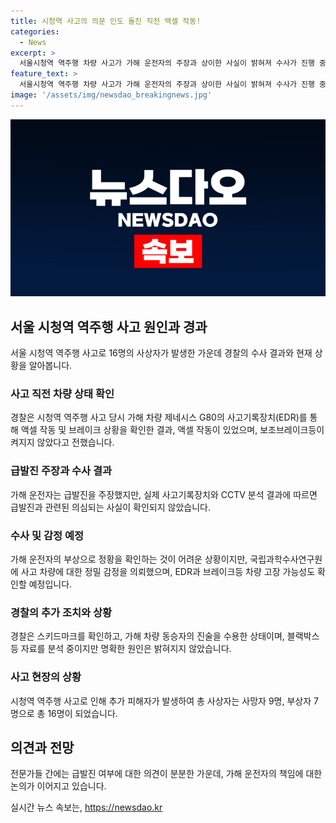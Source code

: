 ```yaml
---
title: 시청역 사고의 의문 인도 돌진 직전 액셀 작동!
categories:
  - News
excerpt: >
  서울시청역 역주행 차량 사고가 가해 운전자의 주장과 상이한 사실이 밝혀져 수사가 진행 중이다. 가해 차량의 사고 기록장치를 확인한 결과, 사고 직전에 가속페달이 작동하며 브레이크등이 켜지지 않았다는 사실이 확인됐다. 가해 운전자의 급발진 주장과는 상반되는 소견이 나오면서 사고 원인에 대한 논란이 이어지고 있다. 또한, 사상자 수가 추가로 늘어나면서 사고의 심각성이 부각되고 있다. 경찰은 가해 차량 블랙박스를 분석하여 추가적인 조사를 진행할 예정이다.
feature_text: >
  서울시청역 역주행 차량 사고가 가해 운전자의 주장과 상이한 사실이 밝혀져 수사가 진행 중이다. 가해 차량의 사고 기록장치를 확인한 결과, 사고 직전에 가속페달이 작동하며 브레이크등이 켜지지 않았다는 사실이 확인됐다. 가해 운전자의 급발진 주장과는 상반되는 소견이 나오면서 사고 원인에 대한 논란이 이어지고 있다. 또한, 사상자 수가 추가로 늘어나면서 사고의 심각성이 부각되고 있다. 경찰은 가해 차량 블랙박스를 분석하여 추가적인 조사를 진행할 예정이다.
image: '/assets/img/newsdao_breakingnews.jpg'
---
```


<p><img src="/assets/img/newsdao_breakingnews.jpg" alt="ontimetimes 속보" /></p>

<h2 data-ke-size="size26">서울 시청역 역주행 사고 원인과 경과</h2>

<p data-ke-size="size16">서울 시청역 역주행 사고로 16명의 사상자가 발생한 가운데 경찰의 수사 결과와 현재 상황을 알아봅니다.</p>

<h3>사고 직전 차량 상태 확인</h3>

<p data-ke-size="size16">경찰은 시청역 역주행 사고 당시 가해 차량 제네시스 G80의 사고기록장치(EDR)를 통해 액셀 작동 및 브레이크 상황을 확인한 결과, 액셀 작동이 있었으며, 보조브레이크등이 켜지지 않았다고 전했습니다.</p>

<h3>급발진 주장과 수사 결과</h3>

<p data-ke-size="size16">가해 운전자는 급발진을 주장했지만, 실제 사고기록장치와 CCTV 분석 결과에 따르면 급발진과 관련된 의심되는 사실이 확인되지 않았습니다.</p>

<h3>수사 및 감정 예정</h3>

<p data-ke-size="size16">가해 운전자의 부상으로 정황을 확인하는 것이 어려운 상황이지만, 국립과학수사연구원에 사고 차량에 대한 정밀 감정을 의뢰했으며, EDR과 브레이크등 차량 고장 가능성도 확인할 예정입니다.</p>

<h3>경찰의 추가 조치와 상황</h3>

<p data-ke-size="size16">경찰은 스키드마크를 확인하고, 가해 차량 동승자의 진술을 수용한 상태이며, 블랙박스 등 자료를 분석 중이지만 명확한 원인은 밝혀지지 않았습니다.</p>

<h3>사고 현장의 상황</h3>

<p data-ke-size="size16">시청역 역주행 사고로 인해 추가 피해자가 발생하여 총 사상자는 사망자 9명, 부상자 7명으로 총 16명이 되었습니다.</p>

<h2 data-ke-size="size26">의견과 전망</h2>

<p data-ke-size="size16">전문가들 간에는 급발진 여부에 대한 의견이 분분한 가운데, 가해 운전자의 책임에 대한 논의가 이어지고 있습니다.</p>
실시간 뉴스 속보는, <a href="https://newsdao.kr" rel="dofollow">https://newsdao.kr</a>


